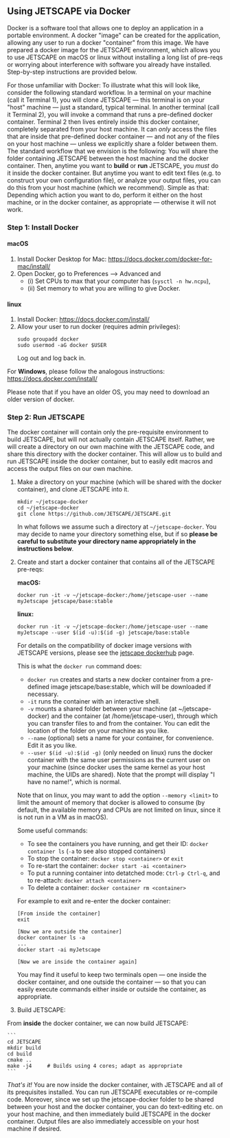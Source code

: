 ## Using JETSCAPE via Docker

Docker is a software tool that allows one to deploy an application in a portable environment.
A docker "image" can be created for the application, allowing any user to run a docker "container" from this image.
We have prepared a docker image for the JETSCAPE environment, which allows you to use JETSCAPE on macOS or linux without
installing a long list of pre-reqs or worrying about interference with software you already have installed. Step-by-step instructions are provided below.

For those unfamiliar with Docker: To illustrate what this will look like, consider the following standard workflow.
In a terminal on your machine (call it Terminal 1), you will clone JETSCAPE &mdash; this terminal is on your "host" machine &mdash;
just a standard, typical terminal. In another terminal (call it Terminal 2), you will invoke a command that runs a pre-defined docker container.
Terminal 2 then lives entirely inside this docker container, completely separated from your host machine. It can *only* access the files that
are inside that pre-defined docker container &mdash; and not any of the files on your host machine &mdash; unless we explicitly share a
folder between them. The standard workflow that we envision is the following: You will share the folder containing JETSCAPE between the
host machine and the docker container. Then, anytime you want to **build** or **run** JETSCAPE, you *must* do it inside the docker container.
But anytime you want to edit text files (e.g. to construct your own configuration file), or analyze your output files, you can do this from your
host machine (which we recommend). Simple as that: Depending which action you want to do, perform it either on the host machine,
or in the docker container, as appropriate &mdash; otherwise it will not work.

### Step 1: Install Docker

#### macOS

1. Install Docker Desktop for Mac: https://docs.docker.com/docker-for-mac/install/
2. Open Docker, go to Preferences --> Advanced and
    - (i) Set CPUs to max that your computer has (`sysctl -n hw.ncpu`),
    - (ii) Set memory to what you are willing to give Docker.

#### linux

1. Install Docker: https://docs.docker.com/install/
2. Allow your user to run docker (requires admin privileges):
    ```
    sudo groupadd docker
    sudo usermod -aG docker $USER
    ```
    Log out and log back in.

For **Windows**, please follow the analogous instructions: https://docs.docker.com/install/

Please note that if you have an older OS, you may need to download an older version of docker.

### Step 2: Run JETSCAPE

The docker container will contain only the pre-requisite environment to build JETSCAPE, but will not actually contain JETSCAPE itself. Rather, we will create a directory on our own machine with the JETSCAPE code, and share this directory with the docker container. This will allow us to build and run JETSCAPE inside the docker container, but to easily edit macros and access the output files on our own machine.

1. Make a directory on your machine (which will be shared with the docker container), and clone JETSCAPE into it.
    ```
    mkdir ~/jetscape-docker
    cd ~/jetscape-docker
    git clone https://github.com/JETSCAPE/JETSCAPE.git
    ```

    In what follows we assume such a directory at `~/jetscape-docker`. You may decide to name your directory something else,
    but if so **please be careful to substitute your directory name appropriately in the instructions below**.

2. Create and start a docker container that contains all of the JETSCAPE pre-reqs:

    **macOS:**
    ```
    docker run -it -v ~/jetscape-docker:/home/jetscape-user --name myJetscape jetscape/base:stable
   ```

    **linux:**
    ```
    docker run -it -v ~/jetscape-docker:/home/jetscape-user --name myJetscape --user $(id -u):$(id -g) jetscape/base:stable
    ```

    For details on the compatibility of docker image versions with JETSCAPE versions, please see the [jetscape dockerhub](https://hub.docker.com/r/jetscape/base) page.

    This is what the `docker run` command does:
    - `docker run` creates and starts a new docker container from a pre-defined image jetscape/base:stable, which will be downloaded if necessary.
    - `-it` runs the container with an interactive shell.
    - `-v` mounts a shared folder between your machine (at ~/jetscape-docker) and the container (at /home/jetscape-user), through which you can transfer files to and from the container. You can edit the location of the folder on your machine as you like.
    - `--name` (optional) sets a name for your container, for convenience. Edit it as you like.
    - `--user $(id -u):$(id -g)` (only needed on linux) runs the docker container with the same user permissions as the current user on your machine (since docker uses the same kernel as your host machine, the UIDs are shared). Note that the prompt will display "I have no name!", which is normal.

    Note that on linux, you may want to add the option `--memory <limit>` to limit the amount of memory that docker is allowed to
    consume (by default, the available memory and CPUs are not limited on linux, since it is not run in a VM as in macOS).

    Some useful commands:
    - To see the containers you have running, and get their ID: `docker container ls` (`-a` to see also stopped containers)
    - To stop the container: `docker stop <container>` or `exit`
    - To re-start the container: `docker start -ai <container>`
    - To put a running container into detatched mode: `Ctrl-p Ctrl-q`, and to re-attach: `docker attach <container>`
    - To delete a container: `docker container rm <container>`

    For example to exit and re-enter the docker container:
    ```
    [From inside the container]
    exit

    [Now we are outside the container]
    docker container ls -a
    ...
    docker start -ai myJetscape

    [Now we are inside the container again]
    ```

    You may find it useful to keep two terminals open — one inside the docker container, and one outside the container —
    so that you can easily execute commands either inside or outside the container, as appropriate.

3. Build JETSCAPE:

From **inside** the docker container, we can now build JETSCAPE:

    ```
    cd JETSCAPE
    mkdir build
    cd build
    cmake ..
    make -j4     # Builds using 4 cores; adapt as appropriate
    ```

*That's it!* You are now inside the docker container, with JETSCAPE and all of its prequisites installed.
You can run JETSCAPE executables or re-compile code. Moreover, since we set up the jetscape-docker folder to be shared between your
host and the docker container, you can do text-editing etc. on your host machine, and then immediately build JETSCAPE in the docker container.
Output files are also immediately accessible on your host machine if desired.

